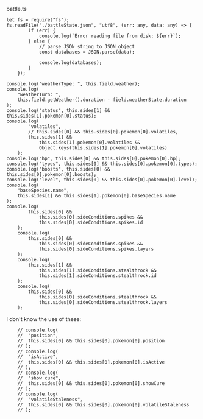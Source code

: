 battle.ts

    let fs = require("fs");
    fs.readFile("./battleState.json", "utf8", (err: any, data: any) => {
    		if (err) {
    			console.log(`Error reading file from disk: ${err}`);
    		} else {
    			// parse JSON string to JSON object
    			const databases = JSON.parse(data);

    			console.log(databases);
    		}
    	});

    console.log("weatherType: ", this.field.weather);
    console.log(
    	"weatherTurn: ",
    	this.field.getWeather().duration - field.weatherState.duration
    );
    console.log("status", this.sides[1] && this.sides[1].pokemon[0].status);
    console.log(
    		"volatiles",
    		// this.sides[0] && this.sides[0].pokemon[0].volatiles,
    		this.sides[1] &&
    			this.sides[1].pokemon[0].volatiles &&
    			Object.keys(this.sides[1].pokemon[0].volatiles)
    	);
    console.log("hp", this.sides[0] && this.sides[0].pokemon[0].hp);
    console.log("types", this.sides[0] && this.sides[0].pokemon[0].types);
    console.log("boosts", this.sides[0] && this.sides[0].pokemon[0].boosts);
    console.log("level", this.sides[0] && this.sides[0].pokemon[0].level);
    console.log(
    	"baseSpecies.name",
    	this.sides[1] && this.sides[1].pokemon[0].baseSpecies.name
    );
    console.log(
    		this.sides[0] &&
    			this.sides[0].sideConditions.spikes &&
    			this.sides[0].sideConditions.spikes.id
    	);
    	console.log(
    		this.sides[0] &&
    			this.sides[0].sideConditions.spikes &&
    			this.sides[0].sideConditions.spikes.layers
    	);
    	console.log(
    		this.sides[1] &&
    			this.sides[1].sideConditions.stealthrock &&
    			this.sides[1].sideConditions.stealthrock.id
    	);
    	console.log(
    		this.sides[0] &&
    			this.sides[0].sideConditions.stealthrock &&
    			this.sides[0].sideConditions.stealthrock.layers
    	);

I don't know the use of these:

    	// console.log(
    	// 	"position",
    	// 	this.sides[0] && this.sides[0].pokemon[0].position
    	// );
    	// console.log(
    	// 	"isActive",
    	// 	this.sides[0] && this.sides[0].pokemon[0].isActive
    	// );
    	// console.log(
    	// 	"show cure",
    	// 	this.sides[0] && this.sides[0].pokemon[0].showCure
    	// );
    	// console.log(
    	// 	"volatileStaleness",
    	// 	this.sides[0] && this.sides[0].pokemon[0].volatileStaleness
    	// );
